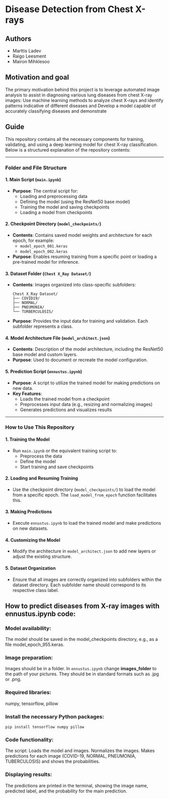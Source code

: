 # Disease Detection from Chest X-rays

## Authors

-   Marttis Ladev
-   Raigo Leesment
-   Mairon Mihklesoo

## Motivation and goal

The primary motivation behind this project is to leverage automated image
analysis to assist in diagnosing various lung diseases from chest X-ray images:
Use machine learning methods to analyze chest X-rays and identify patterns
indicative of different diseases and Develop a model capable of accurately
classifying diseases and demonstrate

## Guide

This repository contains all the necessary components for training, validating,
and using a deep learning model for chest X-ray classification. Below is a
structured explanation of the repository contents:

---

### Folder and File Structure

#### 1. **Main Script (`main.ipynb`)**

-   **Purpose**: The central script for:
    -   Loading and preprocessing data
    -   Defining the model (using the ResNet50 base model)
    -   Training the model and saving checkpoints
    -   Loading a model from checkpoints

#### 2. **Checkpoint Directory (`model_checkpoints/`)**

-   **Contents**: Contains saved model weights and architecture for each epoch,
    for example:
    -   `model_epoch_001.keras`
    -   `model_epoch_002.keras`
-   **Purpose**: Enables resuming training from a specific point or loading a
    pre-trained model for inference.

#### 3. **Dataset Folder (`Chest X_Ray Dataset/`)**

-   **Contents**: Images organized into class-specific subfolders:
    ```
    Chest X_Ray Dataset/
    ├── COVID19/
    ├── NORMAL/
    ├── PNEUMONIA/
    └── TURBERCULOSIS/
    ```
-   **Purpose**: Provides the input data for training and validation. Each
    subfolder represents a class.

#### 4. **Model Architecture File (`model_architect.json`)**

-   **Contents**: Description of the model architecture, including the ResNet50
    base model and custom layers.
-   **Purpose**: Used to document or recreate the model configuration.

#### 5. **Prediction Script (`ennustus.ipynb`)**

-   **Purpose**: A script to utilize the trained model for making predictions on
    new data.
-   **Key Features**:
    -   Loads the trained model from a checkpoint
    -   Preprocesses input data (e.g., resizing and normalizing images)
    -   Generates predictions and visualizes results

---

### How to Use This Repository

#### 1. **Training the Model**

-   Run `main.ipynb` or the equivalent training script to:
    -   Preprocess the data
    -   Define the model
    -   Start training and save checkpoints

#### 2. **Loading and Resuming Training**

-   Use the checkpoint directory (`model_checkpoints/`) to load the model from a
    specific epoch. The `load_model_from_epoch` function facilitates this.

#### 3. **Making Predictions**

-   Execute `ennustus.ipynb` to load the trained model and make predictions on
    new datasets.

#### 4. **Customizing the Model**

-   Modify the architecture in `model_architect.json` to add new layers or
    adjust the existing structure.

#### 5. **Dataset Organization**

-   Ensure that all images are correctly organized into subfolders within the
    dataset directory. Each subfolder name should correspond to its respective
    class label.

## How to predict diseases from X-ray images with ennustus.ipynb code:

### Model availability:

The model should be saved in the model_checkpoints directory, e.g., as a file
model_epoch_955.keras.

### Image preparation:

Images should be in a folder. In `ennustus.ipynb` change **images_folder** to the path of your pictures. They should be in standard formats such
as .jpg or .png.

### Required libraries:
numpy, tensorflow, pillow

### Install the necessary Python packages:

`pip install tensorflow numpy pillow`

### Code functionality:

The script: Loads the model and images. Normalizes the images. Makes predictions
for each image (COVID-19, NORMAL, PNEUMONIA, TUBERCULOSIS) and shows the
probabilities.

### Displaying results:

The predictions are printed in the terminal, showing the image name, predicted
label, and the probability for the main prediction.

